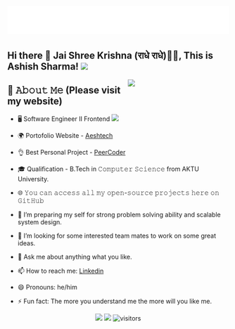 <h1 align="center">
  <img src="https://raw.githubusercontent.com/Aeshtech/aeshtech/main/name.svg" alt="Developer Ashish" />
</h1>
<h2> Hi there 👋 Jai Shree Krishna (राधे राधे)🙏🏻, This is Ashish Sharma! <img src="https://media.giphy.com/media/12oufCB0MyZ1Go/giphy.gif" width="50"></h2>
<img align="right" src="https://camo.githubusercontent.com/62da68eb62b1e5f175f7d1f0191dd89a653d7908feb22d37d4a0ab07365d6791/68747470733a2f2f6d656469612e67697068792e636f6d2f6d656469612f4d3967624264396e6244724f5475314d71782f67697068792e676966" width="230" data-canonical-src="https://media.giphy.com/media/M9gbBd9nbDrOTu1Mqx/giphy.gif" style="max-width:100%;">

## :book: 𝙰𝚋𝚘𝚞𝚝 𝙼𝚎 (Please visit my website)
- 🖥  Software Engineer II Frontend <img src="https://media.giphy.com/media/WUlplcMpOCEmTGBtBW/giphy.gif" width="30">
- 🌍 Portofolio Website - <a href="https://aeshtech.netlify.app/" target="_blank" title="https://starlit-gingersnap-479050.netlify.app/">Aeshtech</a>
- 👌 Best Personal Project - <a href="https://peercoders.netlify.app/" target="_blank">PeerCoder</a>
- 🎓 Qualification - B.Tech in 𝙲𝚘𝚖𝚙𝚞𝚝𝚎𝚛 𝚂𝚌𝚒𝚎𝚗𝚌𝚎 from AKTU University.
- 🌐 𝚈𝚘𝚞 𝚌𝚊𝚗 𝚊𝚌𝚌𝚎𝚜𝚜 𝚊𝚕𝚕 𝚖𝚢 𝚘𝚙𝚎𝚗-𝚜𝚘𝚞𝚛𝚌𝚎 𝚙𝚛𝚘𝚓𝚎𝚌𝚝𝚜 𝚑𝚎𝚛𝚎 𝚘𝚗 𝙶𝚒𝚝𝙷𝚞𝚋 

- 🌱 I’m preparing my self for strong problem solving ability and scalable system design. 
- 👯 I’m looking for some interested team mates to work on some great ideas.
- 💬 Ask me about anything what you like.
- 📫 How to reach me: <a href="https://linkedin.com/in/aeshtech" target="_blank">Linkedin</a>
- 😄 Pronouns: he/him
- ⚡ Fun fact: The more you understand me the more will you like me.




<div align="center">
  
  [<img src="https://img.shields.io/badge/linkedin-%230077B5.svg?&style=for-the-badge&logo=linkedin&logoColor=white">](http://www.linkedin.com/in/Aeshtech)
  [<img src="https://img.shields.io/badge/Portfolio-%23000000.svg?&style=for-the-badge">](https://Aeshtech.com)
  ![visitors](https://visitor-badge.laobi.icu/badge?page_id=Aeshtech.Aeshtech)
  
</div>
